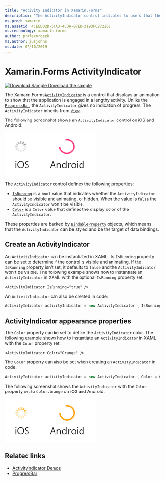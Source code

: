 ```yaml
---
title: "Activity Indicator in Xamarin.Forms"
description: "The ActivityIndicator control indicates to users that the application is engaged in a lengthy activity, without giving any indication of progress. This article explains how to use an ActivityIndicator in XAML and code."
ms.prod: xamarin
ms.assetid: 4CEED02D-5CA3-4C3A-B7ED-3193FC272261
ms.technology: xamarin-forms
author: profexorgeek
ms.author: jusjohns
ms.date: 07/10/2019
---
```


# Xamarin.Forms ActivityIndicator
[![Download Sample](~/media/shared/download.png) Download the sample](https://docs.microsoft.com/samples/xamarin/xamarin-forms-samples/userinterface-activityindicatordemos/)

The Xamarin.Forms[`ActivityIndicator`](xref:Xamarin.Forms.ActivityIndicator) is a control that displays an animation to show that the application is engaged in a lengthy activity. Unlike the [`ProgressBar`](xref:Xamarin.Forms.ProgressBar), the `ActivityIndicator` gives no indication of progress. The `ActivityIndicator` inherits from [`View`](xref:Xamarin.Forms.View).

The following screenshot shows an `ActivityIndicator` control on iOS and Android:

![Screenshot of ActivityIndicator on iOS and Android](activityindicator-images/activityindicators-default.png "Screenshot of ActivityIndicator on iOS and Android")

The `ActivityIndicator` control defines the following properties:

* [`IsRunning`](xref:Xamarin.Forms.ActivityIndicator.IsRunning) is a `bool` value that indicates whether the `ActivityIndicator` should be visible and animating, or hidden. When the value is `false` the `ActivityIndicator` won't be visible.
* [`Color`](xref:Xamarin.Forms.ActivityIndicator.Color) is a `Color` value that defines the display color of the `ActivityIndicator`.

These properties are backed by [`BindableProperty`](xref:Xamarin.Forms.BindableProperty) objects, which means that the `ActivityIndicator` can be styled and be the target of data bindings.

## Create an ActivityIndicator

An `ActivityIndicator` can be instantiated in XAML. Its `IsRunning` property can be set to determine if the control is visible and animating. If the `IsRunning` property isn't set, it defaults to `false` and the `ActivityIndicator` won't be visible. The following example shows how to instantiate an `ActivityIndicator` in XAML with the optional `IsRunning` property set:

```xaml
<ActivityIndicator IsRunning="true" />
```

An `ActivityIndicator` can also be created in code:

```csharp
ActivityIndicator activityIndicator = new ActivityIndicator { IsRunning = true };
```

## ActivityIndicator appearance properties

The `Color` property can be set to define the `ActivityIndicator` color. The following example shows how to instantiate an `ActivityIndicator` in XAML with the `Color` property set:

```xaml
<ActivityIndicator Color="Orange" />
```

The `Color` property can also be set when creating an `ActivityIndicator` in code:

```csharp
ActivityIndicator activityIndicator = new ActivityIndicator { Color = Color.Orange };
```

The following screenshot shows the `ActivityIndicator` with the `Color` property set to `Color.Orange` on iOS and Android:

![Screenshot of styled ActivityIndicator on iOS and Android](activityindicator-images/activityindicators-styled.png "Screenshot of styled ActivityIndicator on iOS and Android")

## Related links

* [ActivityIndicator Demos](https://docs.microsoft.com/samples/xamarin/xamarin-forms-samples/userinterface-activityindicatordemos/)
* [ProgressBar](~/xamarin-forms/user-interface/progressbar.md)
